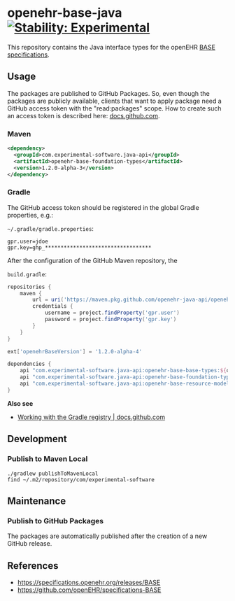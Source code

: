 # openehr-base-java [![Stability: Experimental](https://masterminds.github.io/stability/experimental.svg)](https://masterminds.github.io/stability/experimental.html)

This repository contains the Java interface types for the openEHR [BASE specifications](https://specifications.openehr.org/releases/BASE).

## Usage

The packages are published to GitHub Packages.
So, even though the packages are publicly available, clients that want to apply package need a GitHub access token with the "read:packages" scope.
How to create such an access token is described here: [docs.github.com](https://docs.github.com/en/authentication/keeping-your-account-and-data-secure/creating-a-personal-access-token).

### Maven

```xml
<dependency>
  <groupId>com.experimental-software.java-api</groupId>
  <artifactId>openehr-base-foundation-types</artifactId>
  <version>1.2.0-alpha-3</version>
</dependency>
```

### Gradle

The GitHub access token should be registered in the global Gradle properties, e.g.:

`~/.gradle/gradle.properties`:

```text
gpr.user=jdoe
gpr.key=ghp_**********************************
```

After the configuration of the GitHub Maven repository, the  

`build.gradle`:

```groovy
repositories {
    maven {
        url = uri('https://maven.pkg.github.com/openehr-java-api/openehr-base-java')
        credentials {
            username = project.findProperty('gpr.user')
            password = project.findProperty('gpr.key')
        }
    }
}

ext['openehrBaseVersion'] = '1.2.0-alpha-4'

dependencies {
    api "com.experimental-software.java-api:openehr-base-base-types:${openehrBaseVersion}"
    api "com.experimental-software.java-api:openehr-base-foundation-types:${openehrBaseVersion}"
    api "com.experimental-software.java-api:openehr-base-resource-model:${openehrBaseVersion}"
}
```

**Also see**

- [Working with the Gradle registry | docs.github.com](https://docs.github.com/en/packages/working-with-a-github-packages-registry/working-with-the-gradle-registry)

## Development

### Publish to Maven Local

```
./gradlew publishToMavenLocal
find ~/.m2/repository/com/experimental-software
```

## Maintenance

### Publish to GitHub Packages

The packages are automatically published after the creation of a new GitHub release.

## References

- https://specifications.openehr.org/releases/BASE
- https://github.com/openEHR/specifications-BASE

